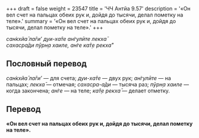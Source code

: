 +++
draft = false
weight = 23547
title = 'ЧЧ Антйа 9.57'
description = '«Он вел счет на пальцах обеих рук и, дойдя до тысячи, делал пометку на теле».'
summary = '«Он вел счет на пальцах обеих рук и, дойдя до тысячи, делал пометку на теле».'
+++

_сан̇кхйа̄ ла̄ги’ дуи-ха̄те ан̇гулӣте лекха̄  
сахасра̄ди пӯрн̣а хаиле, ан̇ге ка̄т̣е рекха̄”_

## Пословный перевод

_сан̇кхйа̄_ _ла̄ги’_ — для счета; _дуи_\-_ха̄те_ — двух рук; _ан̇гулӣте_ — на пальцах; _лекха̄_ — отмечая; _сахасра_\-_а̄ди_ — тысяча раз; _пӯрн̣а_ _хаиле_ — когда закончена; _ан̇ге_ — на теле; _ка̄т̣е_ _рекха̄_ — делает отметку.

## Перевод

**«Он вел счет на пальцах обеих рук и, дойдя до тысячи, делал пометку на теле».**
